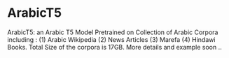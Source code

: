 # ArabicT5
ArabicT5: an Arabic T5 Model Pretrained on Collection of Arabic Corpora including : (1) Arabic Wikipedia (2) News Articles (3) Marefa (4) Hindawi Books. Total Size of the corpora is 17GB. More details and example soon ..

